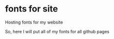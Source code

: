 # fonts for site
Hosting fonts for my website

So, here I will put all of my fonts for all github pages

